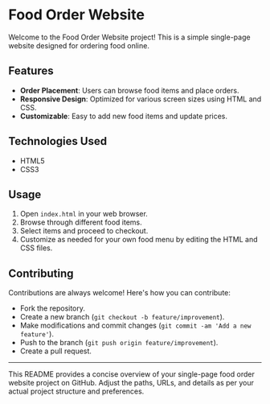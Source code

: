 # Food Order Website

Welcome to the Food Order Website project! This is a simple single-page website designed for ordering food online.

## Features

- **Order Placement**: Users can browse food items and place orders.
- **Responsive Design**: Optimized for various screen sizes using HTML and CSS.
- **Customizable**: Easy to add new food items and update prices.

## Technologies Used

- HTML5
- CSS3

## Usage

1. Open `index.html` in your web browser.
2. Browse through different food items.
3. Select items and proceed to checkout.
4. Customize as needed for your own food menu by editing the HTML and CSS files.

## Contributing

Contributions are always welcome! Here's how you can contribute:
- Fork the repository.
- Create a new branch (`git checkout -b feature/improvement`).
- Make modifications and commit changes (`git commit -am 'Add a new feature'`).
- Push to the branch (`git push origin feature/improvement`).
- Create a pull request.


---

This README provides a concise overview of your single-page food order website project on GitHub. Adjust the paths, URLs, and details as per your actual project structure and preferences.
